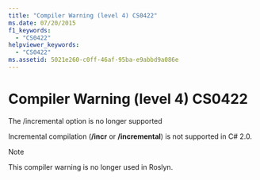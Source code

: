 ```yaml
---
title: "Compiler Warning (level 4) CS0422"
ms.date: 07/20/2015
f1_keywords:
  - "CS0422"
helpviewer_keywords:
  - "CS0422"
ms.assetid: 5021e260-c0ff-46af-95ba-e9abbd9a086e
---
```

# Compiler Warning (level 4) CS0422

The /incremental option is no longer supported

 Incremental compilation (**/incr** or **/incremental**) is not supported in C# 2.0.

> [!NOTE]
> This compiler warning is no longer used in Roslyn.
